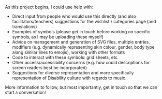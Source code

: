 As this project begins, I could use help with:

- Direct input from people who would use this directly (and also facilitators/teachers) suggestions for the wishlist / categories page (and translations)
- Examples of symbols (please get in touch before working on specific symbols, as I may be uploading these myself)
- Advice on management and generation of SVG files, multiple entries, modifiers (e.g. dynamically representing skin colour, gender, body type along similar lines to emojis), working with other formats
- Code to interact with these symbols: grid sheets, etc.
- Other access/accessibility concerns (e.g. how could descriptions for screen readers best be incorporated)
- Suggestions for diverse representation and more specifically representation of Disability culture with regards to music.

More information to follow, but most importantly, get in touch so that we can start a conversation!
